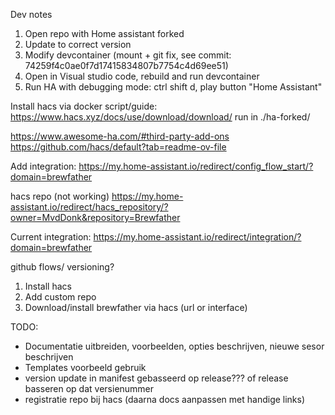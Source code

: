 Dev notes

1. Open repo with Home assistant forked
1. Update to correct version
2. Modify devcontainer (mount + git fix, see commit: 74259f4c0ae0f7d17415834807b7754c4d69ee51)
3. Open in Visual studio code, rebuild and run devcontainer
4. Run HA with debugging mode: ctrl shift d, play button "Home Assistant"


Install hacs via docker script/guide: https://www.hacs.xyz/docs/use/download/download/
run in ./ha-forked/



https://www.awesome-ha.com/#third-party-add-ons
https://github.com/hacs/default?tab=readme-ov-file


Add integration:
https://my.home-assistant.io/redirect/config_flow_start/?domain=brewfather


hacs repo (not working)
https://my.home-assistant.io/redirect/hacs_repository/?owner=MvdDonk&repository=Brewfather

Current integration:
https://my.home-assistant.io/redirect/integration/?domain=brewfather



github flows/ versioning?


1. Install hacs
2. Add custom repo
3. Download/install brewfather via hacs (url or interface)



TODO:
- Documentatie uitbreiden, voorbeelden, opties beschrijven, nieuwe sesor beschrijven
- Templates voorbeeld gebruik
- version update in manifest gebasseerd op release??? of release basseren op dat versienummer
- registratie repo bij hacs (daarna docs aanpassen met handige links)